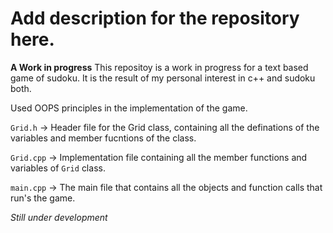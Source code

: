 # Add description for the repository here.

**A Work in progress**
This repositoy is a work in progress for a text based game of sudoku.
It is the result of my personal interest in c++ and sudoku both.

Used OOPS principles in the implementation of the game.

`Grid.h` -> Header file for the Grid class, containing all the definations of the variables and member fucntions of the class.

`Grid.cpp` -> Implementation file containing all the member functions and variables of `Grid` class.

`main.cpp` -> The main file that contains all the objects and function calls that run's the game.

*Still under development*

